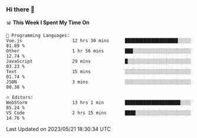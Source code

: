 ### Hi there 👋

<!--
**asdf12303116/asdf12303116** is a ✨ _special_ ✨ repository because its `README.md` (this file) appears on your GitHub profile.

Here are some ideas to get you started:

- 🔭 I’m currently working on ...
- 🌱 I’m currently learning ...
- 👯 I’m looking to collaborate on ...
- 🤔 I’m looking for help with ...
- 💬 Ask me about ...
- 📫 How to reach me: ...
- 😄 Pronouns: ...
- ⚡ Fun fact: ...
-->

<!--START_SECTION:waka-->
📊 **This Week I Spent My Time On** 

```text
💬 Programming Languages: 
Vue.js                   12 hrs 30 mins      ████████████████████░░░░░   81.89 % 
Other                    1 hr 56 mins        ███░░░░░░░░░░░░░░░░░░░░░░   12.74 % 
JavaScript               29 mins             █░░░░░░░░░░░░░░░░░░░░░░░░   03.23 % 
Text                     15 mins             ░░░░░░░░░░░░░░░░░░░░░░░░░   01.74 % 
JSON                     3 mins              ░░░░░░░░░░░░░░░░░░░░░░░░░   00.38 % 

🔥 Editors: 
WebStorm                 13 hrs 1 min        █████████████████████░░░░   85.24 % 
VS Code                  2 hrs 15 mins       ████░░░░░░░░░░░░░░░░░░░░░   14.76 % 
```


 Last Updated on 2023/05/21 18:30:34 UTC
<!--END_SECTION:waka-->
